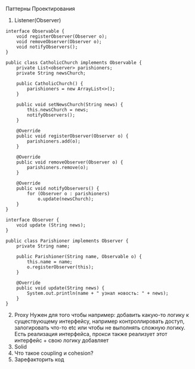 Паттерны Проектирования
1) Listener(Observer)
```
interface Observable {
    void registerObserver(Observer o);
    void removeObserver(Observer o);
    void notifyObservers();
}
```

```
public class CatholicChurch implements Observable {
    private List<observer> parishioners;
    private String newsChurch;

    public CatholicChurch() {
        parishioners = new ArrayList<>();
    }

    public void setNewsChurch(String news) {
        this.newsChurch = news;
        notifyObservers();
    }

    @Override
    public void registerObserver(Observer o) {
        parishioners.add(o);
    }

    @Override
    public void removeObserver(Observer o) {
        parishioners.remove(o);
    }

    @Override
    public void notifyObservers() {
        for (Observer o : parishioners)
            o.update(newsChurch);
    }
}
```

```
interface Observer {
    void update (String news);
}
```

```
public class Parishioner implements Observer {
    private String name;

    public Parishioner(String name, Observable o) {
        this.name = name;
        o.registerObserver(this);
    }

    @Override
    public void update(String news) {
        System.out.println(name + " узнал новость: " + news);
    }
}
```
2) Proxy
Нужен для того чтобы например: добавить какую-то логику к существующему интерфейсу, например контроллировать доступ,
залогировать что-то etc или чтобы не выполнять сложную логику. Есть реализация интерфейса, 
прокси также реализует этот интерфейс + свою логику добавляет
3) Solid 
4) Что такое coupling и cohesion?
5) Зарефакторить код
